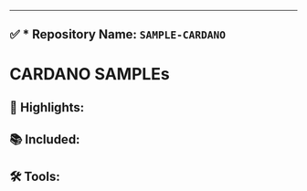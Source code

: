 ---
## ✅ * Repository Name: `SAMPLE-CARDANO`

# CARDANO SAMPLEs

## 💎 Highlights:

## 📚 Included:

## 🛠️ Tools:


